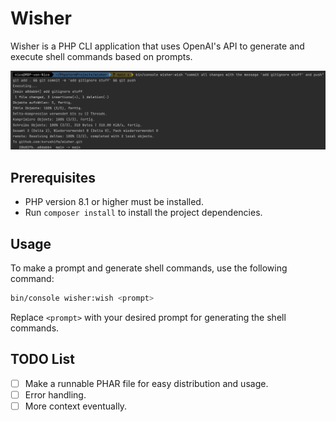 # Wisher

Wisher is a PHP CLI application that uses OpenAI's API to generate and execute shell commands based on prompts.

![Example Prompt](docs/example-prompt.png)

## Prerequisites

- PHP version 8.1 or higher must be installed.
- Run `composer install` to install the project dependencies.

## Usage

To make a prompt and generate shell commands, use the following command:

```bash
bin/console wisher:wish <prompt>
```

Replace `<prompt>` with your desired prompt for generating the shell commands.

## TODO List

- [ ] Make a runnable PHAR file for easy distribution and usage.
- [ ] Error handling.
- [ ] More context eventually.
